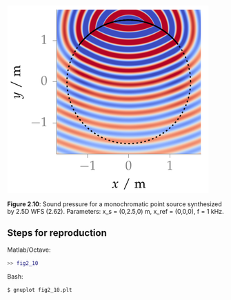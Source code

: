 ![Fig 2.10](fig2_10.png)

**Figure 2.10**: Sound pressure for a monochromatic point source synthesized by
2.5D WFS (2.62).  Parameters: x_s = (0,2.5,0) m, x_ref = (0,0,0), f = 1 kHz.

## Steps for reproduction

Matlab/Octave:
```Matlab
>> fig2_10
```

Bash:
```Bash
$ gnuplot fig2_10.plt
```
